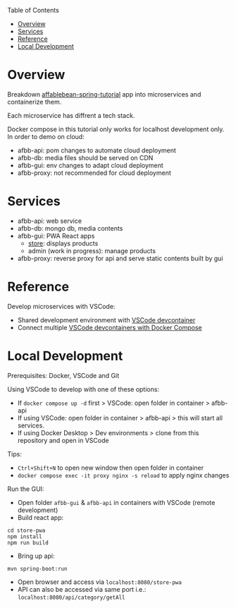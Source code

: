 Table of Contents

- [Overview](#overview)
- [Services](#services)
- [Reference](#reference)
- [Local Development](#local-development)

# Overview

Breakdown [affablebean-spring-tutorial](https://github.com/sunshine55/affablebean-spring-tutorial) app into microservices and containerize them.

Each microservice has diffrent a tech stack.

Docker compose in this tutorial only works for localhost development only. In order to demo on cloud:
* afbb-api: pom changes to automate cloud deployment
* afbb-db: media files should be served on CDN
* afbb-gui: env changes to adapt cloud deployment
* afbb-proxy: not recommended for cloud deployment

# Services

* afbb-api: web service
* afbb-db: mongo db, media contents
* afbb-gui: PWA React apps
  - [store](./afbb-gui/store-pwa/README.md): displays products
  - admin (work in progress): manage products
* afbb-proxy: reverse proxy for api and serve static contents built by gui

# Reference

Develop microservices with VSCode:
* Shared development environment with [VSCode devcontainer](https://code.visualstudio.com/docs/remote/create-dev-container)
* Connect multiple [VSCode devcontainers with Docker Compose](https://code.visualstudio.com/remote/advancedcontainers/connect-multiple-containers)

# Local Development

Prerequisites: Docker, VSCode and Git

Using VSCode to develop with one of these options:
* If `docker compose up -d` first > VSCode: open folder in container > afbb-api
* If using VSCode: open folder in container > afbb-api > this will start all services.
* If using Docker Desktop > Dev environments > clone from this repository and open in VSCode

Tips:
* `Ctrl+Shift+N` to open new window then open folder in container
* `docker compose exec -it proxy nginx -s reload` to apply nginx changes

Run the GUI:
* Open folder `afbb-gui` & `afbb-api` in containers with VSCode (remote development)
* Build react app:
```
cd store-pwa
npm install
npm run build
```
* Bring up api:
```
mvn spring-boot:run
```
* Open browser and access via `localhost:8080/store-pwa`
* API can also be accessed via same port i.e.: `localhost:8080/api/category/getAll`